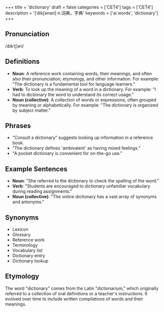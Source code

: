 +++
title = 'dictionary'
draft = false
categories = ['CET4']
tags = ['CET4']
description = '[ˈdik∫ənəri] n.词典，字典'
keywords = ['ai words', 'dictionary']
+++

## Pronunciation
/dɪkˈtʃəri/

## Definitions
- **Noun**: A reference work containing words, their meanings, and often also their pronunciation, etymology, and other information. For example: "The dictionary is a fundamental tool for language learners."
- **Verb**: To look up the meaning of a word in a dictionary. For example: "I had to dictionary the word to understand its correct usage."
- **Noun (collective)**: A collection of words or expressions, often grouped by meaning or alphabetically. For example: "The dictionary is organized by subject matter."

## Phrases
- "Consult a dictionary" suggests looking up information in a reference book.
- "The dictionary defines 'ambivalent' as having mixed feelings."
- "A pocket dictionary is convenient for on-the-go use."

## Example Sentences
- **Noun**: "She referred to the dictionary to check the spelling of the word."
- **Verb**: "Students are encouraged to dictionary unfamiliar vocabulary during reading assignments."
- **Noun (collective)**: "The online dictionary has a vast array of synonyms and antonyms."

## Synonyms
- Lexicon
- Glossary
- Reference work
- Terminology
- Vocabulary list
- Dictionary entry
- Dictionary lookup

## Etymology
The word "dictionary" comes from the Latin "dictionarium," which originally referred to a collection of oral definitions or a teacher's instructions. It evolved over time to include written compilations of words and their meanings.
